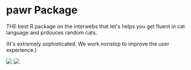 # pawr Package
THE best R package on the interwebs that let's helps you get fluent in cat language and prdouces random cats.

(It's extremely sophisticated. We work nonstop to improve the user experience.)


![](https://media1.giphy.com/media/JIX9t2j0ZTN9S/giphy.gif) ![](https://media1.giphy.com/media/uzglgIsyY1Cgg/giphy.gif)
